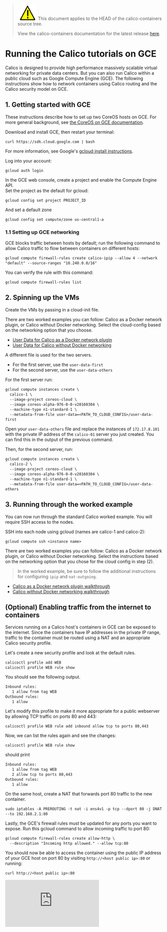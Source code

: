 <!--- master only -->
> ![warning](../images/warning.png) This document applies to the HEAD of the calico-containers source tree.
>
> View the calico-containers documentation for the latest release [here](https://github.com/projectcalico/calico-containers/blob/v0.18.0/README.md).
<!--- else
> You are viewing the calico-containers documentation for release **release**.
<!--- end of master only -->

# Running the Calico tutorials on GCE
Calico is designed to provide high performance massively scalable virtual networking for private data centers. But you 
can also run Calico within a public cloud such as Google Compute Engine (GCE). The following instructions show how to 
network containers using Calico routing and the Calico security model on GCE.

## 1. Getting started with GCE
These instructions describe how to set up two CoreOS hosts on GCE.  For more general background, see 
[the CoreOS on GCE documentation][coreos-gce].

Download and install GCE, then restart your terminal: 
```
curl https://sdk.cloud.google.com | bash
```
For more information, see Google's [gcloud install instructions][gcloud-instructions].

Log into your account:
```
gcloud auth login
```

In the GCE web console, create a project and enable the Compute Engine API.  
Set the project as the default for gcloud:
```
gcloud config set project PROJECT_ID
```
And set a default zone
```
gcloud config set compute/zone us-central1-a
```
### 1.1 Setting up GCE networking
GCE blocks traffic between hosts by default; run the following command to allow Calico traffic to flow between 
containers on different hosts:
```
gcloud compute firewall-rules create calico-ipip --allow 4 --network "default" --source-ranges "10.240.0.0/16"
```
You can verify the rule with this command:
```
gcloud compute firewall-rules list
```

## 2. Spinning up the VMs
Create the VMs by passing in a cloud-init file.

There are two worked examples you can follow: Calico as a Docker network
plugin, or Calico without Docker networking.  Select the cloud-config based on 
the networking option that you choose.

- [User Data for Calico as a Docker network plugin](docker-network-plugin/cloud-config) 
- [User Data for Calico without Docker networking](without-docker-networking/cloud-config)  
  
A different file is used for the two servers.    
- For the first server, use the `user-data-first`
- For the second server, use the `user-data-others`

For the first server run:

```
gcloud compute instances create \
  calico-1 \
  --image-project coreos-cloud \
  --image coreos-alpha-976-0-0-v20160304 \
  --machine-type n1-standard-1 \
  --metadata-from-file user-data=<PATH_TO_CLOUD_CONFIG>/user-data-first
```

Open your `user-data-others` file and replace the instances of `172.17.8.101` with the private IP address of the `calico-01` server you just created.  You can find this in the output of the previous command.

Then, for the second server, run:

```
gcloud compute instances create \
  calico-2 \
  --image-project coreos-cloud \
  --image coreos-alpha-976-0-0-v20160304 \
  --machine-type n1-standard-1 \
  --metadata-from-file user-data=<PATH_TO_CLOUD_CONFIG>/user-data-others
```


## 3.  Running through the worked example
You can now run through the standard Calico worked example.  You will require
SSH access to the nodes.

SSH into each node using gcloud (names are calico-1 and calico-2):
```
gcloud compute ssh <instance name>
```

There are two worked examples you can follow: Calico as a Docker network
plugin, or Calico without Docker networking.  Select the instructions based on 
the networking option that you chose for the cloud config in step (2).

> In the worked example, be sure to follow the additional instructions for
configuring `ipip` and `nat-outgoing`. 

- [Calico as a Docker network plugin walkthrough](docker-network-plugin/README.md) 
- [Calico without Docker networking walkthrough](without-docker-networking/README.md)  

## (Optional) Enabling traffic from the internet to containers
Services running on a Calico host's containers in GCE can be exposed to the internet.  Since the containers have IP 
addresses in the private IP range, traffic to the container must be routed using a NAT and an appropriate Calico 
security profile.

Let's create a new security profile and look at the default rules.
```
calicoctl profile add WEB
calicoctl profile WEB rule show
```
You should see the following output.
```
Inbound rules:
   1 allow from tag WEB 
Outbound rules:
   1 allow
```

Let's modify this profile to make it more appropriate for a public webserver by allowing TCP traffic on ports 80 and 
443:

```
calicoctl profile WEB rule add inbound allow tcp to ports 80,443
```

Now, we can list the rules again and see the changes:

```
calicoctl profile WEB rule show
```

should print

```
Inbound rules:
   1 allow from tag WEB 
   2 allow tcp to ports 80,443
Outbound rules:
   1 allow
```

On the same host, create a NAT that forwards port 80 traffic to the new container.

```
sudo iptables -A PREROUTING -t nat -i ens4v1 -p tcp --dport 80 -j DNAT  --to 192.168.2.1:80
```

Lastly, the GCE's firewall rules must be updated for any ports you want to expose. Run this gcloud command to allow 
incoming traffic to port 80:

```
gcloud compute firewall-rules create allow-http \
  --description "Incoming http allowed." --allow tcp:80
```

You should now be able to access the container using the public IP address of your GCE host on port 80 by 
visiting `http://<host public ip>:80` or running:

```
curl http://<host public ip>:80
```

[coreos-gce]: https://coreos.com/docs/running-coreos/cloud-providers/google-compute-engine/
[gcloud-instructions]: https://cloud.google.com/compute/docs/gcloud-compute/
[![Analytics](https://calico-ga-beacon.appspot.com/UA-52125893-3/calico-containers/docs/calico-with-docker/GCE.md?pixel)](https://github.com/igrigorik/ga-beacon)
